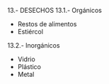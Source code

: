 13.- DESECHOS
13.1.- Orgánicos
- Restos de alimentos
- Estiércol

13.2.- Inorgánicos
- Vidrio
- Plástico
- Metal
